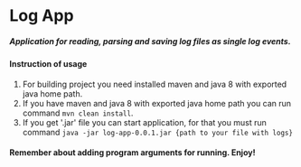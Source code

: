 # Log App

##### Application for reading, parsing and saving log files as single log events.

#### Instruction of usage

1. For building project you need installed maven and java 8 with exported java home path.
2. If you have maven and java 8 with exported java home path you can run command 
`mvn clean install`.
3. If you get '.jar' file you can start application, for that you must run command
`java -jar log-app-0.0.1.jar {path to your file with logs}`

#### Remember about adding program arguments for running. Enjoy!
